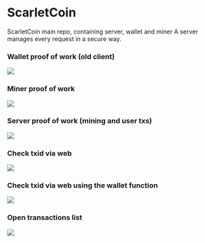 # ScarletCoin
ScarletCoin main repo, containing server, wallet and miner
A server manages every request in a secure way.

### Wallet proof of work (old client)
![](https://i.imgur.com/aprrBeC.gif)

### Miner proof of work
![](https://i.imgur.com/wgbgsmH.gif)

### Server proof of work (mining and user txs)
![](https://i.imgur.com/vbUjV1C.gif)

### Check txid via web
![](https://i.imgur.com/jzHthYY.png)

### Check txid via web using the wallet function
![](https://i.imgur.com/IuHDVoU.gif)

### Open transactions list
![](https://imgur.com/gSg6quC.gif)
